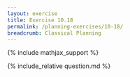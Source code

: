 ```yaml
---
layout: exercise
title: Exercise 10.18
permalink: /planning-exercises/10-18/
breadcrumb: Classical Planning
---
```


{% include mathjax_support %}

<div><i class="arrow-up" data-chapter="planning-exercises" data-exercise="ex_18" data-rating="0"></i></div>
{% include_relative question.md %}

